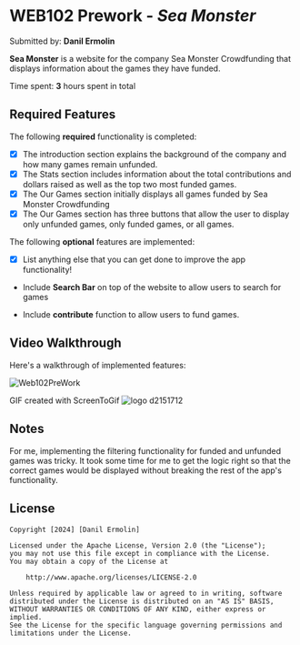 # WEB102 Prework - *Sea Monster*

Submitted by: **Danil Ermolin**

**Sea Monster** is a website for the company Sea Monster Crowdfunding that displays information about the games they have funded.

Time spent: **3** hours spent in total

## Required Features

The following **required** functionality is completed:

* [x] The introduction section explains the background of the company and how many games remain unfunded.
* [x] The Stats section includes information about the total contributions and dollars raised as well as the top two most funded games.
* [x] The Our Games section initially displays all games funded by Sea Monster Crowdfunding
* [x] The Our Games section has three buttons that allow the user to display only unfunded games, only funded games, or all games.

The following **optional** features are implemented:

* [x] List anything else that you can get done to improve the app functionality!

* Include **Search Bar** on top of the website to allow users to search for games

* Include **contribute** function to allow users to fund games.

## Video Walkthrough

Here's a walkthrough of implemented features:

![Web102PreWork](https://github.com/user-attachments/assets/c7b7ec7f-63fb-4207-bf68-0d91dace7ef4)


<!-- Replace this with whatever GIF tool you used! -->
GIF created with ScreenToGif ![logo d2151712](https://github.com/user-attachments/assets/2ec7b5ab-2041-4f4a-a79e-8f48ba1753e9)
<!-- Recommended tools:

[Kap](https://getkap.co/) for macOS
[ScreenToGif](https://www.screentogif.com/) for Windows
[peek](https://github.com/phw/peek) for Linux. -->

## Notes

For me, implementing the filtering functionality for funded and unfunded games was tricky. It took some time for me to get the logic right so that the correct games would be displayed without breaking the rest of the app's functionality.

## License

    Copyright [2024] [Danil Ermolin]

    Licensed under the Apache License, Version 2.0 (the "License");
    you may not use this file except in compliance with the License.
    You may obtain a copy of the License at

        http://www.apache.org/licenses/LICENSE-2.0

    Unless required by applicable law or agreed to in writing, software
    distributed under the License is distributed on an "AS IS" BASIS,
    WITHOUT WARRANTIES OR CONDITIONS OF ANY KIND, either express or implied.
    See the License for the specific language governing permissions and
    limitations under the License.

